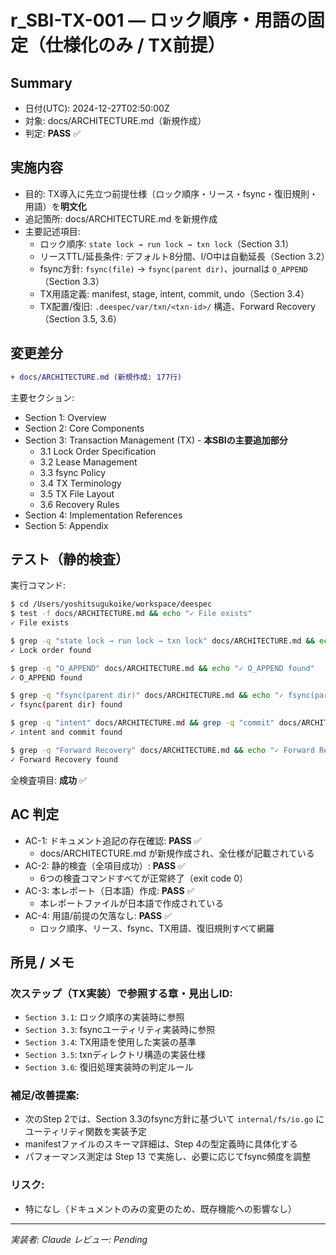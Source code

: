 # r_SBI-TX-001 — ロック順序・用語の固定（仕様化のみ / TX前提）

## Summary
- 日付(UTC): 2024-12-27T02:50:00Z
- 対象: docs/ARCHITECTURE.md（新規作成）
- 判定: **PASS** ✅

## 実施内容
- 目的: TX導入に先立つ前提仕様（ロック順序・リース・fsync・復旧規則・用語）を**明文化**
- 追記箇所: docs/ARCHITECTURE.md を新規作成
- 主要記述項目:
  - ロック順序: `state lock → run lock → txn lock`（Section 3.1）
  - リースTTL/延長条件: デフォルト8分間、I/O中は自動延長（Section 3.2）
  - fsync方針: `fsync(file)` → `fsync(parent dir)`、journalは `O_APPEND`（Section 3.3）
  - TX用語定義: manifest, stage, intent, commit, undo（Section 3.4）
  - TX配置/復旧: `.deespec/var/txn/<txn-id>/` 構造、Forward Recovery（Section 3.5, 3.6）

## 変更差分
```diff
+ docs/ARCHITECTURE.md (新規作成: 177行)
```

主要セクション:
- Section 1: Overview
- Section 2: Core Components
- Section 3: Transaction Management (TX) - **本SBIの主要追加部分**
  - 3.1 Lock Order Specification
  - 3.2 Lease Management
  - 3.3 fsync Policy
  - 3.4 TX Terminology
  - 3.5 TX File Layout
  - 3.6 Recovery Rules
- Section 4: Implementation References
- Section 5: Appendix

## テスト（静的検査）

実行コマンド:
```bash
$ cd /Users/yoshitsugukoike/workspace/deespec
$ test -f docs/ARCHITECTURE.md && echo "✓ File exists"
✓ File exists

$ grep -q "state lock → run lock → txn lock" docs/ARCHITECTURE.md && echo "✓ Lock order found"
✓ Lock order found

$ grep -q "O_APPEND" docs/ARCHITECTURE.md && echo "✓ O_APPEND found"
✓ O_APPEND found

$ grep -q "fsync(parent dir)" docs/ARCHITECTURE.md && echo "✓ fsync(parent dir) found"
✓ fsync(parent dir) found

$ grep -q "intent" docs/ARCHITECTURE.md && grep -q "commit" docs/ARCHITECTURE.md && echo "✓ intent and commit found"
✓ intent and commit found

$ grep -q "Forward Recovery" docs/ARCHITECTURE.md && echo "✓ Forward Recovery found"
✓ Forward Recovery found
```

全検査項目: **成功** ✅

## AC 判定

* AC-1: ドキュメント追記の存在確認: **PASS** ✅
  - docs/ARCHITECTURE.md が新規作成され、全仕様が記載されている
* AC-2: 静的検査（全項目成功）: **PASS** ✅
  - 6つの検査コマンドすべてが正常終了（exit code 0）
* AC-3: 本レポート（日本語）作成: **PASS** ✅
  - 本レポートファイルが日本語で作成されている
* AC-4: 用語/前提の欠落なし: **PASS** ✅
  - ロック順序、リース、fsync、TX用語、復旧規則すべて網羅

## 所見 / メモ

### 次ステップ（TX実装）で参照する章・見出しID:
- `Section 3.1`: ロック順序の実装時に参照
- `Section 3.3`: fsyncユーティリティ実装時に参照
- `Section 3.4`: TX用語を使用した実装の基準
- `Section 3.5`: txnディレクトリ構造の実装仕様
- `Section 3.6`: 復旧処理実装時の判定ルール

### 補足/改善提案:
- 次のStep 2では、Section 3.3のfsync方針に基づいて `internal/fs/io.go` にユーティリティ関数を実装予定
- manifestファイルのスキーマ詳細は、Step 4の型定義時に具体化する
- パフォーマンス測定は Step 13 で実施し、必要に応じてfsync頻度を調整

### リスク:
- 特になし（ドキュメントのみの変更のため、既存機能への影響なし）

---
*実装者: Claude*
*レビュー: Pending*